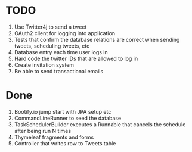 # TODO
1. Use Twitter4j to send a tweet
1. OAuth2 client for logging into application
1. Tests that confirm the database relations are correct when sending tweets, scheduling tweets, etc
1. Database entry each time user logs in
1. Hard code the twitter IDs that are allowed to log in
1. Create invitation system
1. Be able to send transactional emails

# Done
1. Bootify.io jump start with JPA setup etc
1. CommandLineRunner to seed the database
1. TaskSchedulerBuilder executes a Runnable that cancels the schedule after being run N times
1. Thymeleaf fragments and forms
1. Controller that writes row to Tweets table

